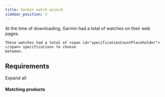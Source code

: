 ```yaml
---
title: Garmin watch wizard
sidebar_position: 3
---
```

<div>
    At the time of downloading, Garmin had a total of 
    <span id="productCountPlaceholder"></span> watches on their web pages.

    These watches had a total of <span id="specificationCountPlaceholder"></span> specifications to choose
    between.
</div>

  <div className="wrap">
    <div id="left-title" className="left-title">
        <h2 id="requirements-title">Requirements</h2> 
            <span id="expand-all-button"> Expand all</span>
        <div className="left">
            <div id="garmin"></div>
        </div>
    </div>
    <div className="right-title">
        <h4>Matching products</h4>
        <div className="right">
            <div id="garmin-result"></div>
        </div>
    </div>
  </div>

    